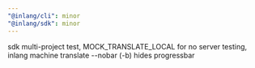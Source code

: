 ```yaml
---
"@inlang/cli": minor
"@inlang/sdk": minor
---
```


sdk multi-project test, MOCK_TRANSLATE_LOCAL for no server testing, inlang machine translate --nobar (-b) hides progressbar
